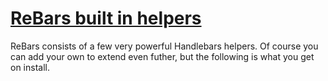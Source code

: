 
# [ReBars built in helpers](#rebars-built-in-helpers)

ReBars consists of a few very powerful Handlebars helpers. Of course you can add your own to extend even futher, but the following is what you get on install.
